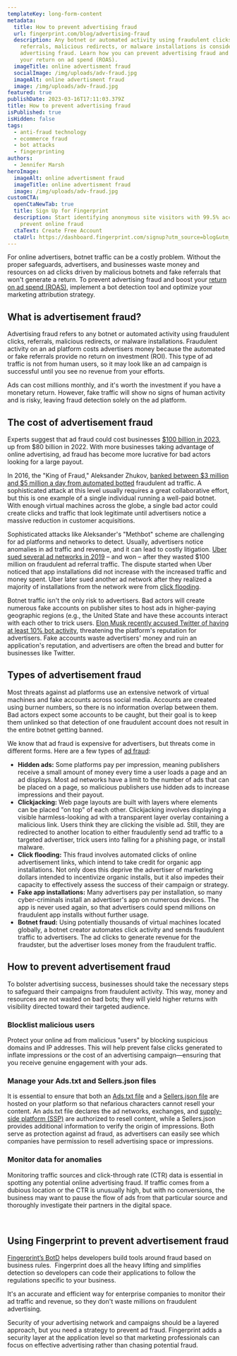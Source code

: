 ```yaml
---
templateKey: long-form-content
metadata:
  title: How to prevent advertising fraud
  url: fingerprint.com/blog/advertising-fraud
  description: Any botnet or automated activity using fraudulent clicks,
    referrals, malicious redirects, or malware installations is considered
    advertising fraud. Learn how you can prevent advertising fraud and boost
    your return on ad spend (ROAS).
  imageTitle: online advertisment fraud
  socialImage: /img/uploads/adv-fraud.jpg
  imageAlt: online advertisment fraud
  image: /img/uploads/adv-fraud.jpg
featured: true
publishDate: 2023-03-16T17:11:03.379Z
title: How to prevent advertising fraud
isPublished: true
isHidden: false
tags:
  - anti-fraud technology
  - ecommerce fraud
  - bot attacks
  - fingerprinting
authors:
  - Jennifer Marsh
heroImage:
  imageAlt: online advertisment fraud
  imageTitle: online advertisment fraud
  image: /img/uploads/adv-fraud.jpg
customCTA:
  openCtaNewTab: true
  title: Sign Up for Fingerprint
  description: Start identifying anonymous site visitors with 99.5% accuracy to
    prevent online fraud
  ctaText: Create Free Account
  ctaUrl: https://dashboard.fingerprint.com/signup?utm_source=blog&utm_medium=website&utm_campaign=blog
---
```

For online advertisers, botnet traffic can be a costly problem. Without the proper safeguards, advertisers, and businesses waste money and resources on ad clicks driven by malicious botnets and fake referrals that won't generate a return. To prevent advertising fraud and boost your [return on ad spend (ROAS)](https://fingerprint.com/blog/roas-return-on-ad-spend-marketing-attribution/?utm_source=blog&utm_medium=website&utm_campaign=blog), implement a bot detection tool and optimize your marketing attribution strategy.



## What is advertisement fraud?

Advertising fraud refers to any botnet or automated activity using fraudulent clicks, referrals, malicious redirects, or malware installations. Fraudulent activity on an ad platform costs advertisers money because the automated or fake referrals provide no return on investment (ROI). This type of ad traffic is not from human users, so it may look like an ad campaign is successful until you see no revenue from your efforts. 

Ads can cost millions monthly, and it's worth the investment if you have a monetary return. However, fake traffic will show no signs of human activity and is risky, leaving fraud detection solely on the ad platform. 



## The cost of advertisement fraud

Experts suggest that ad fraud could cost businesses [$100 billion in 2023](https://www.businessofapps.com/ads/ad-fraud/research/ad-fraud-statistics/), up from $80 billion in 2022. With more businesses taking advantage of online advertising, ad fraud has become more lucrative for bad actors looking for a large payout.

In 2016, the "King of Fraud," Aleksander Zhukov, [banked between $3 million and $5 million a day from automated botted](https://www.digitalmarketer.com/blog/ad-fraud/) fraudulent ad traffic. A sophisticated attack at this level usually requires a great collaborative effort, but this is one example of a single individual running a well-paid botnet. With enough virtual machines across the globe, a single bad actor could create clicks and traffic that look legitimate until advertisers notice a massive reduction in customer acquisitions.

Sophisticated attacks like Aleksander's "Methbot" scheme are challenging for ad platforms and networks to detect. Usually, advertisers notice anomalies in ad traffic and revenue, and it can lead to costly litigation. [Uber sued several ad networks in 2019](https://www.digitalmarketer.com/blog/ad-fraud/) – and won – after they wasted $100 million on fraudulent ad referral traffic. The dispute started when Uber noticed that app installations did not increase with the increased traffic and money spent. Uber later sued another ad network after they realized a majority of installations from the network were from [click flooding](https://www.spotx.tv/resources/blog/product-pulse/what-are-click-flooding-and-click-injection/).

Botnet traffic isn't the only risk to advertisers. Bad actors will create numerous fake accounts on publisher sites to host ads in higher-paying geographic regions (e.g., the United State and have these accounts interact with each other to trick users. [Elon Musk recently accused Twitter of having at least 10% bot activity](https://www.digitalmarketer.com/blog/ad-fraud/), threatening the platform's reputation for advertisers. Fake accounts waste advertisers' money and ruin an application's reputation, and advertisers are often the bread and butter for businesses like Twitter.

## Types of advertisement fraud

Most threats against ad platforms use an extensive network of virtual machines and fake accounts across social media. Accounts are created using burner numbers, so there is no information overlap between them. Bad actors expect some accounts to be caught, but their goal is to keep them unlinked so that detection of one fraudulent account does not result in the entire botnet getting banned.

We know that ad fraud is expensive for advertisers, but threats come in different forms. Here are a few types of [ad fraud](https://www.cloudflare.com/learning/bots/what-is-ad-fraud/):

* **Hidden ads:** Some platforms pay per impression, meaning publishers receive a small amount of money every time a user loads a page and an ad displays. Most ad networks have a limit to the number of ads that can be placed on a page, so malicious publishers use hidden ads to increase impressions and their payout.
* **Clickjacking:** Web page layouts are built with layers where elements can be placed "on top" of each other. Clickjacking involves displaying a visible harmless-looking ad with a transparent layer overlay containing a malicious link. Users think they are clicking the visible ad. Still, they are redirected to another location to either fraudulently send ad traffic to a targeted advertiser, trick users into falling for a phishing page, or install malware.
* **Click flooding:** This fraud involves automated clicks of online advertisement links, which intend to take credit for organic app installations. Not only does this deprive the advertiser of marketing dollars intended to incentivize organic installs, but it also impedes their capacity to effectively assess the success of their campaign or strategy.
* **Fake app installations:** Many advertisers pay per installation, so many cyber-criminals install an advertiser's app on numerous devices. The app is never used again, so that advertisers could spend millions on fraudulent app installs without further usage.
* **Botnet fraud:** Using potentially thousands of virtual machines located globally, a botnet creator automates click activity and sends fraudulent traffic to advertisers. The ad clicks to generate revenue for the fraudster, but the advertiser loses money from the fraudulent traffic.



## How to prevent advertisement fraud

To bolster advertising success, businesses should take the necessary steps to safeguard their campaigns from fraudulent activity. This way, money and resources are not wasted on bad bots; they will yield higher returns with visibility directed toward their targeted audience.



### Blocklist malicious users

Protect your online ad from malicious "users" by blocking suspicious domains and IP addresses. This will help prevent false clicks generated to inflate impressions or the cost of an advertising campaign—ensuring that you receive genuine engagement with your ads.



### Manage your Ads.txt and Sellers.json files

It is essential to ensure that both an [Ads.txt file](https://support.google.com/adsense/answer/7532444) and a [Sellers.json file](https://support.google.com/adsense/answer/9889911) are hosted on your platform so that nefarious characters cannot resell your content. An ads.txt file declares the ad networks, exchanges, and [supply-side platform (SSP)](https://www.publift.com/adteach/what-is-a-supply-side-platform) are authorized to resell content, while a Sellers.json provides additional information to verify the origin of impressions. Both serve as protection against ad fraud, as advertisers can easily see which companies have permission to resell advertising space or impressions.

### Monitor data for anomalies

Monitoring traffic sources and click-through rate (CTR) data is essential in spotting any potential online advertising fraud. If traffic comes from a dubious location or the CTR is unusually high, but with no conversions, the business may want to pause the flow of ads from that particular source and thoroughly investigate their partners in the digital space.

 

## Using Fingerprint to prevent advertisement fraud

[Fingerprint’s BotD](https://fingerprint.com/products/bot-detection/?utm_source=blog&utm_medium=website&utm_campaign=blog) helps developers build tools around fraud based on business rules.  Fingerprint does all the heavy lifting and simplifies detection so developers can code their applications to follow the regulations specific to your business.

It's an accurate and efficient way for enterprise companies to monitor their ad traffic and revenue, so they don't waste millions on fraudulent advertising.

Security of your advertising network and campaigns should be a layered approach, but you need a strategy to prevent ad fraud. Fingerprint adds a security layer at the application level so that marketing professionals can focus on effective advertising rather than chasing potential fraud.